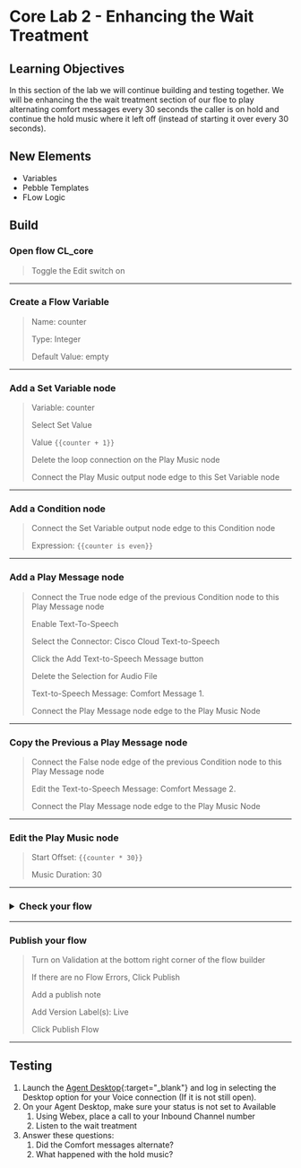 # Core Lab 2 - Enhancing the Wait Treatment

## Learning Objectives

In this section of the lab we will continue building and testing together.  We will be enhancing the the wait treatment section of our floe to play alternating comfort messages every 30 seconds the caller is on hold and continue the hold music where it left off (instead of starting it over every 30 seconds).

## New Elements
 - Variables
 - Pebble Templates
 - FLow Logic


## Build

### Open flow CL<w class="POD">_core</w>
> Toggle the Edit switch on
>
---

### Create a  Flow Variable
> Name: <copy>counter</copy>
>
> Type: Integer
>
> Default Value: empty

---

### Add a Set Variable node
> Variable: <copy>counter</copy>
>
> Select Set Value
>
> Value <copy>`{{counter + 1}}`</copy>
>
> Delete the loop connection on the Play Music node
>
> Connect the Play Music output node edge to this Set Variable node

---

### Add a Condition node
> Connect the Set Variable output node edge to this Condition node
>
> Expression: <copy>`{{counter is even}}`</copy>
>

---

### Add a Play Message node
> Connect the True node edge of the previous Condition node to this Play Message node
>
> Enable Text-To-Speech
>
> Select the Connector: Cisco Cloud Text-to-Speech
>
> Click the Add Text-to-Speech Message button
>
> Delete the Selection for Audio File
>
> Text-to-Speech Message: <copy>Comfort Message 1.</copy>
>
> Connect the Play Message node edge to the Play Music Node
>

---

### Copy the Previous a Play Message node
> Connect the False node edge of the previous Condition node to this Play Message node
>
> Edit the Text-to-Speech Message: <copy>Comfort Message 2.</copy>
>
> Connect the Play Message node edge to the Play Music Node

---

### Edit the Play Music node
> Start Offset: <copy>`{{counter * 30}}`</copy>
>
> Music Duration: 30
>
---

### <details><summary>Check your flow</summary>![](./assets/core2Flow.png)</details>

---

### Publish your flow
> Turn on Validation at the bottom right corner of the flow builder
>
> If there are no Flow Errors, Click Publish
>
> Add a publish note
>
> Add Version Label(s): Live 
>
> Click Publish Flow

---

## Testing
1. Launch the [Agent Desktop](https://desktop.wxcc-us1.cisco.com/){:target="_blank"} and log in selecting the Desktop option for your Voice connection (If it is not still open).
2. On your Agent Desktop, make sure your status is not set to Available
      1. Using Webex, place a call to your Inbound Channel number <copy><w class="DN"></w></copy>
      2. Listen to the wait treatment
3. Answer these questions:
      1. Did the Comfort messages alternate? 
      2. What happened with the hold music?